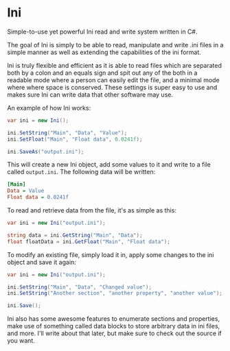 Ini
===

Simple-to-use yet powerful Ini read and write system written in C#.

The goal of Ini is simply to be able to read, manipulate and write .ini files
in a simple manner as well as extending the capabilities of the ini format.

Ini is truly flexible and efficient as it is able to read files which are
separated both by a colon and an equals sign and spit out any of the both
in a readable mode where a person can easily edit the file, and a minimal mode
where where space is conserved. These settings is super easy to use and
makes sure Ini can write data that other software may use.

An example of how Ini works:

```c#
var ini = new Ini();

ini.SetString("Main", "Data", "Value");
ini.SetFloat("Main", "Float data", 0.0241f);

ini.SaveAs("output.ini");
```

This will create a new Ini object, add some values to it and write to a file
called `output.ini`. The following data will be written:

```ini
[Main]
Data = Value
Float data = 0.0241f
```

To read and retrieve data from the file, it's as simple as this:

```c#
var ini = new Ini("output.ini");

string data = ini.GetString("Main", "Data");
float floatData = ini.GetFloat("Main", "Float data");
```

To modify an existing file, simply load it in, apply some changes to the ini
object and save it again:

```c#
var ini = new Ini("output.ini");

ini.SetString("Main", "Data", "Changed value");
ini.SetString("Another section", "another property", "another value");

ini.Save();
```

Ini also has some awesome features to enumerate sections and properties, make
use of something called data blocks to store arbitrary data in ini files,
and more. I'll write about that later, but make sure to check out the source
if you want.
